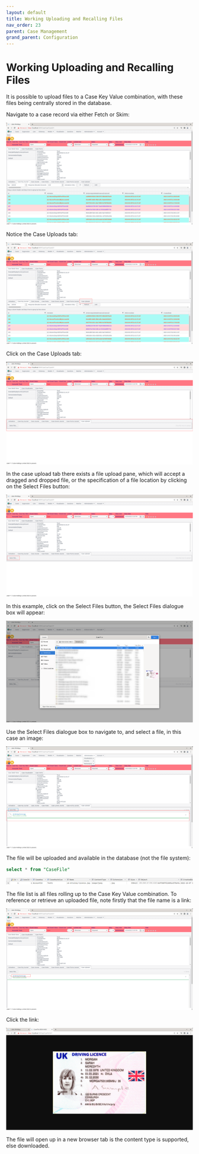 ```yaml
---
layout: default
title: Working Uploading and Recalling Files
nav_order: 23
parent: Case Management
grand_parent: Configuration
---
```


# Working Uploading and Recalling Files
It is possible to upload files to a Case Key Value combination,  with these files being centrally stored in the database.

Navigate to a case record via either Fetch or Skim:

![Image](CaseReadyForFileUpload.png)

Notice the Case Uploads tab:

![Image](LocationOfCaseUploadsTab.png)

Click on the Case Uploads tab:

![Image](ExposedCaseUploadsTab.png)

In the case upload tab there exists a file upload pane,  which will accept a dragged and dropped file,  or the specification of a file location by clicking on the Select Files button:

![Image](LocationOfFileUploadButton.png)

In this example, click on the Select Files button, the Select Files dialogue box will appear:

![Image](FileUpload.png)

Use the Select Files dialogue box to navigate to, and select a file, in this case an image:

![Image](UploadedFile.png)

The file will be uploaded and available in the database (not the file system):

```sql
select * from "CaseFile"
```

![Image](FileInDatabase.png)

The file list is all files rolling up to the Case Key Value combination. To reference or retrieve an uploaded file,  note firstly that the file name is a link:

![Image](LinkToDownloadFile.png)

Click the link:

![Image](FIleOpenInNewTab.png)

The file will open up in a new browser tab is the content type is supported,  else downloaded.